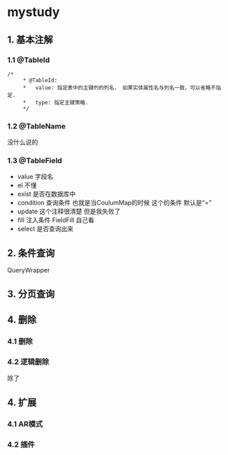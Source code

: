 # mystudy
## 1. 基本注解
### 1.1 @TableId
```
/*
	 * @TableId:
	 * 	 value: 指定表中的主键列的列名， 如果实体属性名与列名一致，可以省略不指定. 
	 *   type: 指定主键策略. 
	 */
```
### 1.2 @TableName
没什么说的
### 1.3 @TableField
* value 字段名
* el 不懂
* exist 是否在数据库中
* condition 查询条件  也就是当CoulumMap的时候   这个的条件  默认是“=”
* update 这个注释很清楚 但是我失败了
* fill 注入条件 FieldFill 自己看
* select 是否查询出来
## 2. 条件查询
QueryWrapper
## 3. 分页查询
## 4. 删除
### 4.1 删除
### 4.2 逻辑删除
除了
## 4. 扩展
### 4.1 AR模式
### 4.2 插件
